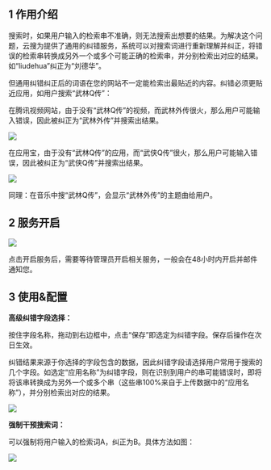 ## 1 作用介绍

搜索时，如果用户输入的检索串不准确，则无法搜索出想要的结果。为解决这个问题，云搜为提供了通用的纠错服务，系统可以对搜索词进行重新理解并纠正，将错误的检索串转换成另外一个或多个可能正确的检索串，并分别检索出对应的结果。如“liudehua”纠正为“刘德华”。

但通用纠错纠正后的词语在您的网站不一定能检索出最贴近的内容。纠错必须更贴近应用，如用户搜索“武林Q传”：

在腾讯视频网站，由于没有“武林Q传”的视频，而武林外传很火，那么用户可能输入错误，因此被纠正为“武林外传”并搜索出结果。

![](http://imgcache.tcecqpoc.fsphere.cn/image/qzonestyle.gtimg.cn/qzone/vas/opensns/res/img/yunsousuobangzhuwendang-50.png)

在应用宝，由于没有“武林Q传”的应用，而“武侠Q传”很火，那么用户可能输入错误，因此被纠正为“武侠Q传”并搜索出结果。

![](http://imgcache.tcecqpoc.fsphere.cn/image/qzonestyle.gtimg.cn/qzone/vas/opensns/res/img/yunsousuobangzhuwendang-51.png)

同理：在音乐中搜“武林Q传”，会显示“武林外传”的主题曲给用户。

## 2 服务开启

![](http://imgcache.tcecqpoc.fsphere.cn/image/mccdn.qcloud.com/img5698f59496fc0.png)

点击开启服务后，需要等待管理员开启相关服务，一般会在48小时内开启并邮件通知您。

## 3 使用&配置

**高级纠错字段选择：**

按住字段名称，拖动到右边框中，点击“保存”即选定为纠错字段。保存后操作在次日生效。

纠错结果来源于你选择的字段包含的数据，因此纠错字段请选择用户常用于搜索的几个字段。如选定“应用名称”为纠错字段，则在识别到用户的串可能错误时，即将将该串转换成为另外一个或多个串（这些串100%来自于上传数据中的“应用名称”），并分别检索出对应的结果。

![](http://imgcache.tcecqpoc.fsphere.cn/image/mccdn.qcloud.com/img5698f5b06c569.png)

**强制干预搜索词：**

可以强制将用户输入的检索词A，纠正为B。具体方法如图：

![](http://imgcache.tcecqpoc.fsphere.cn/image/mccdn.qcloud.com/img5698f5b95c3d7.png)